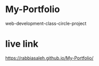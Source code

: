 # My-Portfolio
web-development-class-circle-project
# live link
https://rabbiasaleh.github.io/My-Portfolio/
